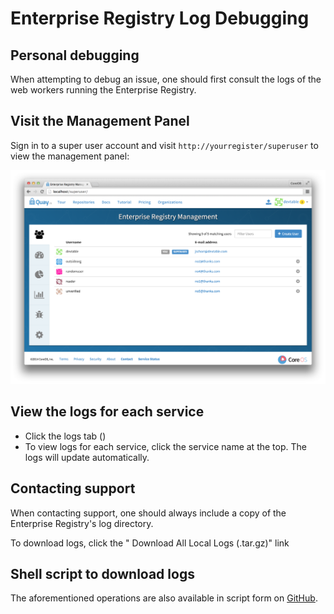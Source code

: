 # Enterprise Registry Log Debugging

## Personal debugging

When attempting to debug an issue, one should first consult the logs of the web workers running the Enterprise Registry.

## Visit the Management Panel

Sign in to a super user account and visit `http://yourregister/superuser` to view the management panel:

<img src="img/superuser.png" class="img-center" alt="Enterprise Registry Management Panel"/>

## View the logs for each service

- Click the logs tab (<span class="fa fa-bug"></span>)
- To view logs for each service, click the service name at the top. The logs will update automatically.

## Contacting support

When contacting support, one should always include a copy of the Enterprise Registry's log directory.

To download logs, click the "<i class="fa fa-download"></i> Download All Local Logs (.tar.gz)" link

## Shell script to download logs

The aforementioned operations are also available in script form on [GitHub](https://github.com/coreos/docs/blob/master/enterprise-registry/gzip-registry-logs.sh).
